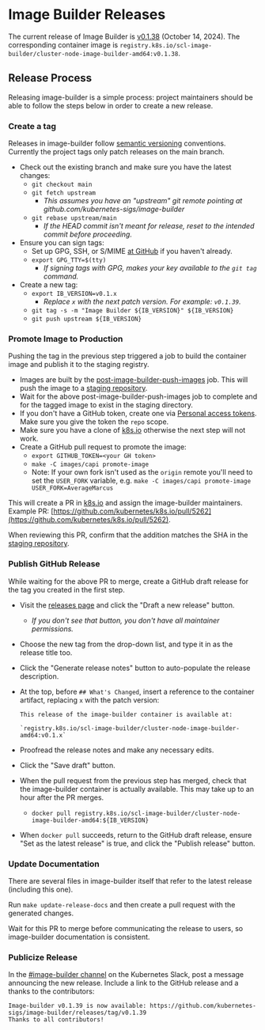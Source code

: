 # Image Builder Releases

The current release of Image Builder is [v0.1.38][] (October 14, 2024). The corresponding container image is `registry.k8s.io/scl-image-builder/cluster-node-image-builder-amd64:v0.1.38`.

## Release Process

Releasing image-builder is a simple process: project maintainers should be able to follow the steps below in order to create a new release.

### Create a tag

Releases in image-builder follow [semantic versioning][semver] conventions. Currently the project tags only patch releases on the main branch.

- Check out the existing branch and make sure you have the latest changes:
  - `git checkout main`
  - `git fetch upstream`
    - *This assumes you have an "upstream" git remote pointing at github.com/kubernetes-sigs/image-builder*
  - `git rebase upstream/main`
    - *If the HEAD commit isn't meant for release, reset to the intended commit before proceeding.*
- Ensure you can sign tags:
  - Set up GPG, SSH, or S/MIME [at GitHub](https://docs.github.com/authentication/managing-commit-signature-verification/about-commit-signature-verification) if you haven't already.
  - `export GPG_TTY=$(tty)`
    - *If signing tags with GPG, makes your key available to the `git tag` command.*
- Create a new tag:
  - `export IB_VERSION=v0.1.x`
    - *Replace `x` with the next patch version. For example: `v0.1.39`.*
  - `git tag -s -m "Image Builder ${IB_VERSION}" ${IB_VERSION}`
  - `git push upstream ${IB_VERSION}`

### Promote Image to Production

Pushing the tag in the previous step triggered a job to build the container image and publish it to the staging registry.

- Images are built by the [post-image-builder-push-images][] job. This will push the image to a [staging repository][].
- Wait for the above post-image-builder-push-images job to complete and for the tagged image to exist in the staging directory.
- If you don't have a GitHub token, create one via [Personal access tokens][]. Make sure you give the token the `repo` scope.
- Make sure you have a clone of [k8s.io](https://github.com/kubernetes/k8s.io) otherwise the next step will not work.
- Create a GitHub pull request to promote the image:
  - `export GITHUB_TOKEN=<your GH token>`
  - `make -C images/capi promote-image`
  - Note: If your own fork isn't used as the `origin` remote you'll need to set the `USER_FORK` variable, e.g. `make -C images/capi promote-image USER_FORK=AverageMarcus`

This will create a PR in [k8s.io](https://github.com/kubernetes/k8s.io) and assign the image-builder maintainers. Example PR: [https://github.com/kubernetes/k8s.io/pull/5262](https://github.com/kubernetes/k8s.io/pull/5262).

When reviewing this PR, confirm that the addition matches the SHA in the [staging repository][].

### Publish GitHub Release

While waiting for the above PR to merge, create a GitHub draft release for the tag you created in the first step.

- Visit the [releases page][] and click the "Draft a new release" button.
  - *If you don't see that button, you don't have all maintainer permissions.*
- Choose the new tag from the drop-down list, and type it in as the release title too.
- Click the "Generate release notes" button to auto-populate the release description.
- At the top, before `## What's Changed`, insert a reference to the container artifact, replacing `x` with the patch version:

    ```
    This release of the image-builder container is available at:

    `registry.k8s.io/scl-image-builder/cluster-node-image-builder-amd64:v0.1.x`
    ```
- Proofread the release notes and make any necessary edits.
- Click the "Save draft" button.
- When the pull request from the previous step has merged, check that the image-builder container is actually available. This may take up to an hour after the PR merges.
  - `docker pull registry.k8s.io/scl-image-builder/cluster-node-image-builder-amd64:${IB_VERSION}`
- When `docker pull` succeeds, return to the GitHub draft release, ensure "Set as the latest release" is true, and click the "Publish release" button.

### Update Documentation

There are several files in image-builder itself that refer to the latest release (including this one).

Run `make update-release-docs` and then create a pull request with the generated changes.

Wait for this PR to merge before communicating the release to users, so image-builder documentation is consistent.

### Publicize Release

In the [#image-builder channel][] on the Kubernetes Slack, post a message announcing the new release. Include a link to the GitHub release and a thanks to the contributors:

```
Image-builder v0.1.39 is now available: https://github.com/kubernetes-sigs/image-builder/releases/tag/v0.1.39
Thanks to all contributors!
```

[v0.1.38]: https://github.com/kubernetes-sigs/image-builder/releases/tag/v0.1.38
[#image-builder channel]: https://kubernetes.slack.com/archives/C01E0Q35A8J
[Personal access tokens]: https://github.com/settings/tokens
[post-image-builder-push-images]: https://prow.k8s.io/?repo=kubernetes-sigs%2Fimage-builder&type=postsubmit&job=post-image-builder-push-images
[releases page]: https://github.com/kubernetes-sigs/image-builder/releases
[semver]: https://semver.org/#semantic-versioning-200
[staging repository]: https://console.cloud.google.com/gcr/images/k8s-staging-scl-image-builder/GLOBAL/cluster-node-image-builder-amd64
